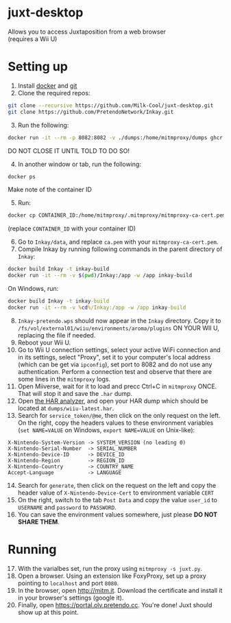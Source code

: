 # juxt-desktop
Allows you to access Juxtaposition from a web browser\
(requires a Wii U)

# Setting up
1. Install [docker](https://www.docker.com/) and [git](https://git-scm.com/)
2. Clone the required repos:
```bash
git clone --recursive https://github.com/Milk-Cool/juxt-desktop.git
git clone https://github.com/PretendoNetwork/Inkay.git
```
3. Run the following:
```bash
docker run -it --rm -p 8082:8082 -v ./dumps:/home/mitmproxy/dumps ghcr.io/pretendonetwork/mitmproxy-nintendo:wiiu mitmdump
```
DO NOT CLOSE IT UNTIL TOLD TO DO SO!

4. In another window or tab, run the following:
```bash
docker ps
```
Make note of the container ID

5. Run:
```bash
docker cp CONTAINER_ID:/home/mitmproxy/.mitmproxy/mitmproxy-ca-cert.pem .
```
(replace `CONTAINER_ID` with your container ID)

6. Go to `Inkay/data`, and replace `ca.pem` with your `mitmproxy-ca-cert.pem`.
7. Compile Inkay by running following commands in the parent directory of `Inkay`:
```bash
docker build Inkay -t inkay-build
docker run -it --rm -v $(pwd)/Inkay:/app -w /app inkay-build
```
On Windows, run:
```bat
docker build Inkay -t inkay-build
docker run -it --rm -v %cd%/Inkay:/app -w /app inkay-build
```
8. `Inkay-pretendo.wps` should now appear in the `Inkay` directory. Copy it to `/fs/vol/external01/wiiu/environments/aroma/plugins` ON YOUR WII U, replacing the file if needed.
9. Reboot your Wii U.
10. Go to Wii U connection settings, select your active WiFi connection and in its settings, select "Proxy", set it to your computer's local address (which can be get via `ipconfig`), set port to 8082 and do not use any authentication. Perform a connection test and observe that there are some lines in the `mitmproxy` logs.
11. Open Miiverse, wait for it to load and precc Ctrl+C in `mitmproxy` ONCE. That will stop it and save the `.har` dump.
12. Open [the HAR analyzer](https://toolbox.googleapps.com/apps/har_analyzer/), and open your HAR dump which should be located at `dumps/wiiu-latest.har`.
13. Search for `service_token/@me`, then click on the only request on the left. On the right, copy the headers values to these environment variables (`set NAME=VALUE` on Windows, `export NAME=VALUE` on Unix-like):
```
X-Nintendo-System-Version -> SYSTEM_VERSION (no leading 0)
X-Nintendo-Serial-Number  -> SERIAL_NUMBER
X-Nintendo-Device-ID      -> DEVICE_ID
X-Nintendo-Region         -> REGION_ID
X-Nintendo-Country        -> COUNTRY_NAME
Accept-Language           -> LANGUAGE
```
14. Search for `generate`, then click on the request on the left and copy the header value of `X-Nintendo-Device-Cert` to environment variable `CERT`
15. On the right, switch to the tab `Post Data` and copy the value `user_id` to `USERNAME` and `password` to `PASSWORD`.
16. You can save the environment values somewhere, just please **DO NOT SHARE THEM**.
# Running
17. With the varialbes set, run the proxy using `mitmproxy -s juxt.py`.
18. Open a browser. Using an extension like FoxyProxy, set up a proxy pointing to `localhost` and port `8080`.
19. In the browser, open http://mitm.it. Download the certificate and install it in your browser's settings (google it).
20. Finally, open https://portal.olv.pretendo.cc. You're done! Juxt should show up at this point.
